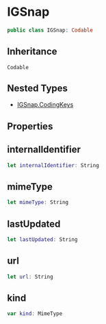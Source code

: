 # IGSnap

``` swift
public class IGSnap: Codable
```

## Inheritance

`Codable`

## Nested Types

  - [IGSnap.CodingKeys](IGSnap_CodingKeys)

## Properties

## internalIdentifier

``` swift
let internalIdentifier: String
```

## mimeType

``` swift
let mimeType: String
```

## lastUpdated

``` swift
let lastUpdated: String
```

## url

``` swift
let url: String
```

## kind

``` swift
var kind: MimeType
```
